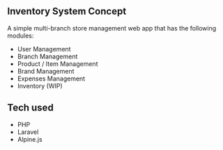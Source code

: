

## Inventory System Concept

A simple multi-branch store management web app that has the following modules:

- User Management
- Branch Management
- Product / Item Management
- Brand Management
- Expenses Management
- Inventory (WIP)

## Tech used
- PHP
- Laravel
- Alpine.js
